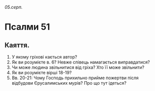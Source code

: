 
_05.серп._

# Псалми 51

## Каяття.
1. У якому гріхові кається автор?
2. Як ви розумієте в. 6? Невже співець намагається виправдатися?
3. Чи може людина звільнитися від гріха? Хто її може звільнити?
4. Як ви розумієте вірші 18-19?
5. Вв. 20-21: Чому Господь прихильно прийме пожертви після відбудови Єрусалимських мурів? Про що тут ідеться?

